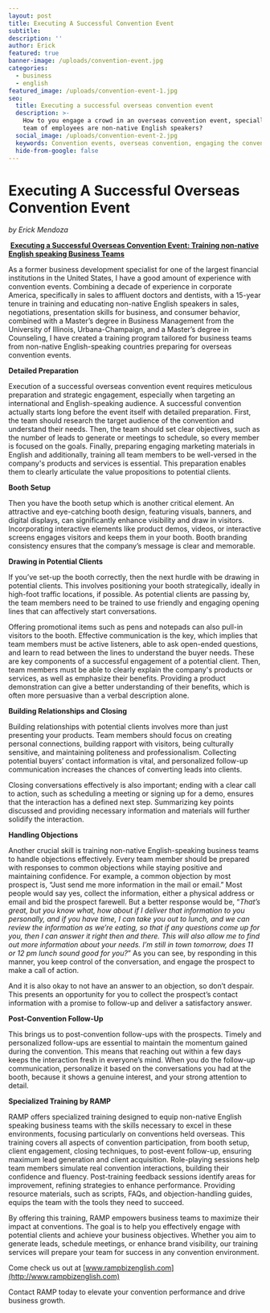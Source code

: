 ```yaml
---
layout: post
title: Executing A Successful Convention Event
subtitle:
description: ''
author: Erick
featured: true
banner-image: /uploads/convention-event.jpg
categories:
  - business
  - english
featured_image: /uploads/convention-event-1.jpg
seo:
  title: Executing a successful overseas convention event
  description: >-
    How to you engage a crowd in an overseas convention event, specially if your
    team of employees are non-native English speakers?
  social_image: /uploads/convention-event-2.jpg
  keywords: Convention events, overseas convention, engaging the convention crowd
  hide-from-google: false
---
```

# Executing A Successful Overseas Convention Event

*by Erick Mendoza*&nbsp;

&nbsp;**<u>Executing a Successful Overseas Convention Event: Training non-native English speaking Business Teams</u>**

As a former business development specialist for one of the largest financial institutions in the United States, I have a good amount of experience with convention events. Combining a decade of experience in corporate America, specifically in sales to affluent doctors and dentists, with a 15-year tenure in training and educating non-native English speakers in sales, negotiations, presentation skills for business, and consumer behavior, combined with a Master’s degree in Business Management from the University of Illinois, Urbana-Champaign, and a Master’s degree in Counseling, I have created a training program tailored for business teams from non-native English-speaking countries preparing for overseas convention events.

**Detailed Preparation**

Execution of a successful overseas convention event requires meticulous preparation and strategic engagement, especially when targeting an international and English-speaking audience. A successful convention actually starts long before the event itself with detailed preparation. First, the team should research the target audience of the convention and understand their needs. Then, the team should set clear objectives, such as the number of leads to generate or meetings to schedule, so every member is focused on the goals. Finally, preparing engaging marketing materials in English and additionally, training all team members to be well-versed in the company's products and services is essential. This preparation enables them to clearly articulate the value propositions to potential clients.

**Booth Setup**

Then you have the booth setup which is another critical element. An attractive and eye-catching booth design, featuring visuals, banners, and digital displays, can significantly enhance visibility and draw in visitors. Incorporating interactive elements like product demos, videos, or interactive screens engages visitors and keeps them in your booth. Booth branding consistency ensures that the company’s message is clear and memorable.

**Drawing in Potential Clients**

If you’ve set-up the booth correctly, then the next hurdle with be drawing in potential clients. This involves positioning your booth strategically, ideally in high-foot traffic locations, if possible. As potential clients are passing by, the team members need to be trained to use friendly and engaging opening lines that can affectively start conversations.

Offering promotional items such as pens and notepads can also pull-in visitors to the booth. Effective communication is the key, which implies that team members must be active listeners, able to ask open-ended questions, and learn to read between the lines to understand the buyer needs. These are key components of a successful engagement of a potential client. Then, team members must be able to clearly explain the company's products or services, as well as emphasize their benefits. Providing a product demonstration can give a better understanding of their benefits, which is often more persuasive than a verbal description alone.

**Building Relationships and Closing**

Building relationships with potential clients involves more than just presenting your products. Team members should focus on creating personal connections, building rapport with visitors, being culturally sensitive, and maintaining politeness and professionalism. Collecting potential buyers’ contact information is vital, and personalized follow-up communication increases the chances of converting leads into clients.

Closing conversations effectively is also important; ending with a clear call to action, such as scheduling a meeting or signing up for a demo, ensures that the interaction has a defined next step. Summarizing key points discussed and providing necessary information and materials will further solidify the interaction.

**Handling Objections**

Another crucial skill is training non-native English-speaking business teams to handle objections effectively. Every team member should be prepared with responses to common objections while staying positive and maintaining confidence. For example, a common objection by most prospect is, “Just send me more information in the mail or email.” Most people would say yes, collect the information, either a physical address or email and bid the prospect farewell. But a better response would be, “*That’s great, but you know what, how about if I deliver that information to you personally, and if you have time, I can take you out to lunch, and we can review the information as we’re eating, so that if any questions come up for you, then I can answer it right then and there. This will also allow me to find out more information about your needs. I’m still in town tomorrow, does 11 or 12 pm lunch sound good for you?*” As you can see, by responding in this manner, you keep control of the conversation, and engage the prospect to make a call of action.

And it is also okay to not have an answer to an objection, so don’t despair. This presents an opportunity for you to collect the prospect’s contact information with a promise to follow-up and deliver a satisfactory answer.

**Post-Convention Follow-Up**

This brings us to post-convention follow-ups with the prospects. Timely and personalized follow-ups are essential to maintain the momentum gained during the convention. This means that reaching out within a few days keeps the interaction fresh in everyone’s mind. When you do the follow-up communication, personalize it based on the conversations you had at the booth, because it shows a genuine interest, and your strong attention to detail.

**Specialized Training by RAMP**

RAMP offers specialized training designed to equip non-native English speaking business teams with the skills necessary to excel in these environments, focusing particularly on conventions held overseas. This training covers all aspects of convention participation, from booth setup, client engagement, closing techniques, to post-event follow-up, ensuring maximum lead generation and client acquisition. Role-playing sessions help team members simulate real convention interactions, building their confidence and fluency. Post-training feedback sessions identify areas for improvement, refining strategies to enhance performance. Providing resource materials, such as scripts, FAQs, and objection-handling guides, equips the team with the tools they need to succeed.

By offering this training, RAMP empowers business teams to maximize their impact at conventions. The goal is to help you effectively engage with potential clients and achieve your business objectives. Whether you aim to generate leads, schedule meetings, or enhance brand visibility, our training services will prepare your team for success in any convention environment.

Come check us out at [www.rampbizenglish.com](http://www.rampbizenglish.com)

Contact RAMP today to elevate your convention performance and drive business growth.

&nbsp;

&nbsp;